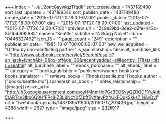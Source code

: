 +++
index = "-JuU2oncGaywlqzTfqdk"
sort_create_date = 1437189480
sort_last_updated = 1437189540
sort_publish_date = 1437189480
create_date = "2015-07-17T20:18:00-07:00"
publish_date = "2015-07-17T20:18:00-07:00"
date = "2015-07-17T20:18:00-07:00"
last_updated = "2015-07-17T20:19:00-07:00"
preview_url = "3c9a39bd-8de2-d2fe-442c-8cf45b995885"
name = "Seattle"
subtitle = "A Bragg Novel"
isbn = "0446327492"
isbn_13 = ""
page_count = "249"
description = ""
publication_date = "1985-10-01T00:00:00-07:00"
how_we_acquired = "Gifted by non-conflicting partner"
is_sponsorship = false
alt_purchase_link = "http://www.abebooks.com/servlet/SearchResults?an=jack+lynch&bi=0&bx=off&ds=30&recentlyadded=all&sortby=17&sts=t&tn=seattle"
alt_purchase_label = ""
ebook_purchase = ""
alt_ebook_label = ""
category = ""
books_publisher = "publishers/warner-books.md"
books_translator = ""
reviews_books = ["books/seattle.md"]
books_author = ["books/seattle.md"]
sponsorships_book = ""
notes_relationship = ""
[[image]]
resize_url = "http://lh3.googleusercontent.com/poyHMnmHd7GqBEOSvyQZBQCFYyAutI5tARTcv2lbo6Q0HfFPciHZ3L8NcY0fZbffEyXteyPXYUkFOgkSkks7_NAvDvI"
url = "/webhook-uploads/1437189511900/20150717_201426.jpg"
height = 4388
width = 2627
type = "image/jpeg"
size = 2328917

+++
